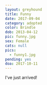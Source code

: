```yaml
---
layout: greyhound
title: Funny
date: 2017-09-04
category: adopted
color: Brindle
dob: 2013-04-12
pic: funny.jpg
sex: Female
cats: null
pics:
  - funny1.jpg
pending: yes
doa: 2017-10-11
---
```


I've just arrived!
